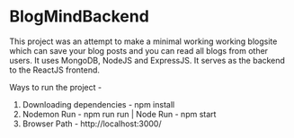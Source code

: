 # BlogMindBackend

This project was an attempt to make a minimal working working blogsite which can save your blog posts and you can read all blogs from other users.
It uses MongoDB, NodeJS and ExpressJS. It serves as the backend to the ReactJS frontend.

Ways to run the project - 
1. Downloading dependencies - npm install 
2. Nodemon Run - npm run run   |   Node Run - npm start
3. Browser Path - http://localhost:3000/

